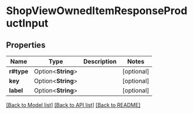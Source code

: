 # ShopViewOwnedItemResponseProductInput

## Properties

Name | Type | Description | Notes
------------ | ------------- | ------------- | -------------
**r#type** | Option<**String**> |  | [optional]
**key** | Option<**String**> |  | [optional]
**label** | Option<**String**> |  | [optional]

[[Back to Model list]](../README.md#documentation-for-models) [[Back to API list]](../README.md#documentation-for-api-endpoints) [[Back to README]](../README.md)


